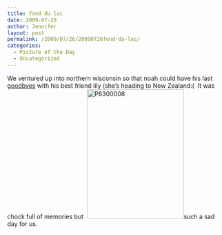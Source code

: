 ```yaml
---
title: fond du lac
date: 2009-07-26
author: Jennifer
layout: post
permalink: /2009/07/26/20090726fond-du-lac/
categories:
  - Picture of the Day
  - Uncategorized
---
```

We ventured up into northern wisconsin so that noah could have his last [goodbyes](http://www.flickr.com/photos/jenniferandJennifers_photos/sets/72157620791897186/ "goodbyes") with his best friend lily (she&#8217;s heading to New Zealand:(  It was chock full of memories but  <img class="alignnone size-medium wp-image-327" title="P6300008" src="http://www.madcitythree.com/wp-content/uploads/2009/07/P6300008-225x300.jpg" alt="P6300008" width="225" height="300" />such a sad day for us.
